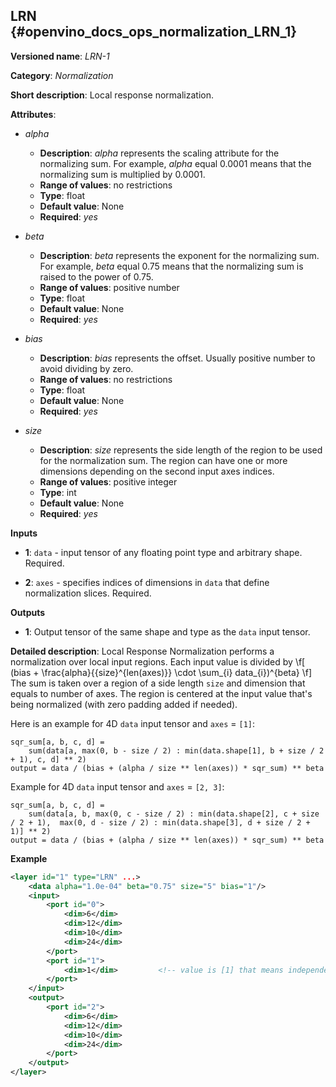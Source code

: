 ## LRN <a name="LRN"></a> {#openvino_docs_ops_normalization_LRN_1}

**Versioned name**: *LRN-1*

**Category**: *Normalization*

**Short description**: Local response normalization.

**Attributes**:

* *alpha*

  * **Description**: *alpha* represents the scaling attribute for the normalizing sum. For example, *alpha* equal 0.0001 means that the normalizing sum is multiplied by 0.0001.
  * **Range of values**: no restrictions
  * **Type**: float
  * **Default value**: None
  * **Required**: *yes*

* *beta*

  * **Description**: *beta* represents the exponent for the normalizing sum. For example, *beta* equal 0.75 means that the normalizing sum is raised to the power of 0.75.
  * **Range of values**: positive number
  * **Type**: float
  * **Default value**: None
  * **Required**: *yes*

* *bias*

  * **Description**: *bias* represents the offset. Usually positive number to avoid dividing by zero.
  * **Range of values**: no restrictions
  * **Type**: float
  * **Default value**: None
  * **Required**: *yes*

* *size*

  * **Description**: *size* represents the side length of the region to be used for the normalization sum. The region can have one or more dimensions depending on the second input axes indices.
  * **Range of values**: positive integer
  * **Type**: int
  * **Default value**: None
  * **Required**: *yes*

**Inputs**

* **1**: `data` - input tensor of any floating point type and arbitrary shape. Required.

* **2**: `axes` - specifies indices of dimensions in `data` that define normalization slices. Required.

**Outputs**

* **1**: Output tensor of the same shape and type as the `data` input tensor.

**Detailed description**:
Local Response Normalization performs a normalization over local input regions.
Each input value is divided by
\f[ (bias + \frac{alpha}{{size}^{len(axes)}} \cdot \sum_{i} data_{i})^{beta} \f]
The sum is taken over a region of a side length `size` and dimension that equals to number of axes.
The region is centered at the input value that's being normalized (with zero padding added if needed).

Here is an example for 4D `data` input tensor and `axes` = `[1]`:
```
sqr_sum[a, b, c, d] =
    sum(data[a, max(0, b - size / 2) : min(data.shape[1], b + size / 2 + 1), c, d] ** 2)
output = data / (bias + (alpha / size ** len(axes)) * sqr_sum) ** beta
```

Example for 4D `data` input tensor and `axes` = `[2, 3]`:
```
sqr_sum[a, b, c, d] =
    sum(data[a, b, max(0, c - size / 2) : min(data.shape[2], c + size / 2 + 1),  max(0, d - size / 2) : min(data.shape[3], d + size / 2 + 1)] ** 2)
output = data / (bias + (alpha / size ** len(axes)) * sqr_sum) ** beta
```

**Example**

```xml
<layer id="1" type="LRN" ...>
    <data alpha="1.0e-04" beta="0.75" size="5" bias="1"/>
    <input>
        <port id="0">
            <dim>6</dim>
            <dim>12</dim>
            <dim>10</dim>
            <dim>24</dim>
        </port>
        <port id="1">
            <dim>1</dim>         <!-- value is [1] that means independent normalization for each pixel along channels -->
        </port>
    </input>
    <output>
        <port id="2">
            <dim>6</dim>
            <dim>12</dim>
            <dim>10</dim>
            <dim>24</dim>
        </port>
    </output>
</layer>
```
